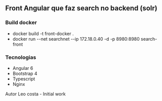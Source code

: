 ## Front Angular que faz search no backend (solr)

### Build docker
 - docker build -t front-docker .
 - docker run --net searchnet --ip 172.18.0.40 -d -p 8980:8980 search-front


### Tecnologias

- Angular 6
- Bootstrap 4
- Typescript
- Nginx


Autor
Leo costa - Initial work

